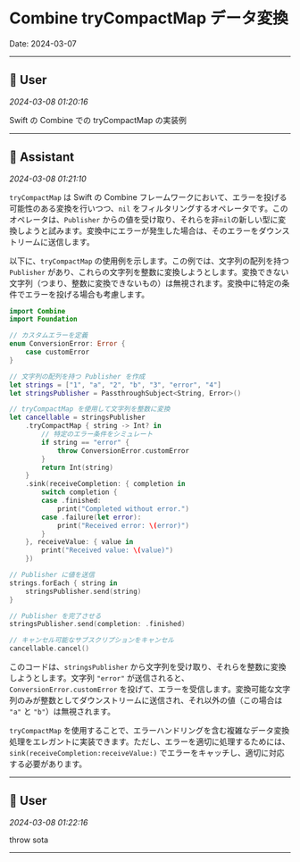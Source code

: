 # Combine tryCompactMap データ変換

Date: 2024-03-07

---

## 👤 User
*2024-03-08 01:20:16*

Swift の Combine での tryCompactMap の実装例

---

## 🤖 Assistant
*2024-03-08 01:21:10*

`tryCompactMap` は Swift の Combine フレームワークにおいて、エラーを投げる可能性のある変換を行いつつ、`nil` をフィルタリングするオペレータです。このオペレータは、`Publisher` からの値を受け取り、それらを非`nil`の新しい型に変換しようと試みます。変換中にエラーが発生した場合は、そのエラーをダウンストリームに送信します。

以下に、`tryCompactMap` の使用例を示します。この例では、文字列の配列を持つ `Publisher` があり、これらの文字列を整数に変換しようとします。変換できない文字列（つまり、整数に変換できないもの）は無視されます。変換中に特定の条件でエラーを投げる場合も考慮します。

```swift
import Combine
import Foundation

// カスタムエラーを定義
enum ConversionError: Error {
    case customError
}

// 文字列の配列を持つ Publisher を作成
let strings = ["1", "a", "2", "b", "3", "error", "4"]
let stringsPublisher = PassthroughSubject<String, Error>()

// tryCompactMap を使用して文字列を整数に変換
let cancellable = stringsPublisher
    .tryCompactMap { string -> Int? in
        // 特定のエラー条件をシミュレート
        if string == "error" {
            throw ConversionError.customError
        }
        return Int(string)
    }
    .sink(receiveCompletion: { completion in
        switch completion {
        case .finished:
            print("Completed without error.")
        case .failure(let error):
            print("Received error: \(error)")
        }
    }, receiveValue: { value in
        print("Received value: \(value)")
    })

// Publisher に値を送信
strings.forEach { string in
    stringsPublisher.send(string)
}

// Publisher を完了させる
stringsPublisher.send(completion: .finished)

// キャンセル可能なサブスクリプションをキャンセル
cancellable.cancel()
```

このコードは、`stringsPublisher` から文字列を受け取り、それらを整数に変換しようとします。文字列 `"error"` が送信されると、`ConversionError.customError` を投げて、エラーを受信します。変換可能な文字列のみが整数としてダウンストリームに送信され、それ以外の値（この場合は `"a"` と `"b"`）は無視されます。

`tryCompactMap` を使用することで、エラーハンドリングを含む複雑なデータ変換処理をエレガントに実装できます。ただし、エラーを適切に処理するためには、`sink(receiveCompletion:receiveValue:)` でエラーをキャッチし、適切に対応する必要があります。

---

## 👤 User
*2024-03-08 01:22:16*

throw sota

---
